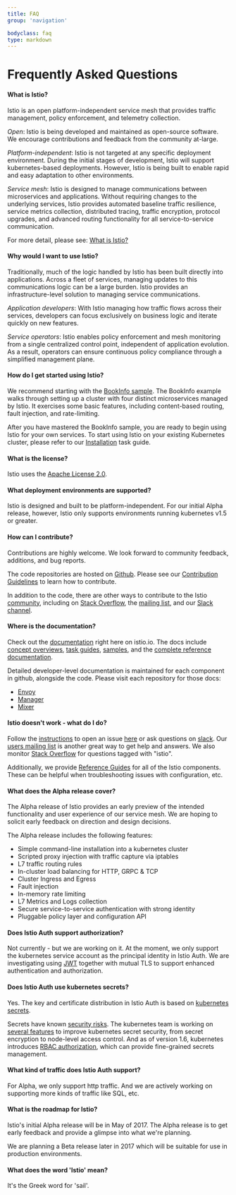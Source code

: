 ```yaml
---
title: FAQ
group: 'navigation'

bodyclass: faq
type: markdown
---
```


# Frequently Asked Questions

#### What is Istio?

Istio is an open platform-independent service mesh that provides traffic management, policy enforcement, and telemetry collection.

*Open*: Istio is being developed and maintained as open-source software. We encourage contributions and feedback from the community at-large.

*Platform-independent*: Istio is not targeted at any specific deployment environment. During the initial stages of development, Istio will support kubernetes-based deployments. However, Istio is being built to enable rapid and easy adaptation to other environments.

*Service mesh*: Istio is designed to manage communications between microservices and applications. Without requiring changes to the underlying services, Istio provides automated baseline traffic resilience, service metrics collection, distributed tracing, traffic encryption, protocol upgrades, and advanced routing functionality for all service-to-service communication.

For more detail, please see: [What is Istio?](https://istio.io/docs/concepts/what-is-istio.html)

#### Why would I want to use Istio?

Traditionally, much of the logic handled by Istio has been built directly into applications. Across a fleet of services, managing updates to this communications logic can be a large burden. Istio provides an infrastructure-level solution to managing service communications.

*Application developers*: With Istio managing how traffic flows across their services, developers can focus exclusively on business logic and iterate quickly on new features.

*Service operators*: Istio enables policy enforcement and mesh monitoring from a single centralized control point, independent of application evolution. As a result, operators can ensure continuous policy compliance through a simplified management plane.

#### How do I get started using Istio?

We recommend starting with the [BookInfo sample](https://istio.io/docs/samples/bookinfo.html). The BookInfo example walks through setting up a cluster with four distinct microservices managed by Istio. It exercises some basic features, including content-based routing, fault injection, and rate-limiting.

After you have mastered the BookInfo sample, you are ready to begin using Istio for your own services. To start using Istio on your existing Kubernetes cluster, please refer to our [Installation](https://istio.io/docs/tasks/istio-installation.html) task guide.

#### What is the license?

Istio uses the [Apache License 2.0](https://www.apache.org/licenses/LICENSE-2.0.html).

#### What deployment environments are supported?

Istio is designed and built to be platform-independent. For our initial Alpha release, however, Istio only supports environments running kubernetes v1.5 or greater. 

#### How can I contribute?

Contributions are highly welcome. We look forward to community feedback, additions, and bug reports.

The code repositories are hosted on [Github](https://github.com/istio). Please see our [Contribution Guidelines](https://github.com/istio/istio/blob/master/CONTRIBUTING.md) to learn how to contribute.

In addition to the code, there are other ways to contribute to the Istio [community](https://istio.io/community/), including on [Stack Overflow](https://stackoverflow.com/questions/tagged/istio), the [mailing list](https://groups.google.com/forum/#!forum/istio-users), and our [Slack channel](https://istio-dev.slack.com/).

#### Where is the documentation?

Check out the [documentation](https://istio.io/docs/) right here on istio.io. The docs include [concept overviews](https://istio.io/docs/concepts/), [task guides](https://istio.io/docs/tasks/), [samples](https://istio.io/docs/samples/), and the [complete reference documentation](https://istio.io/docs/reference/).

Detailed developer-level documentation is maintained for each component in github, alongside the code. Please visit each repository for those docs:

*   [Envoy](https://lyft.github.io/envoy/docs/)
*   [Manager](https://github.com/istio/manager/tree/master/doc)
*   [Mixer](https://github.com/istio/mixer/tree/master/doc)

#### Istio doesn't work - what do I do?

Follow the [instructions](https://github.com/istio/istio/blob/master/CONTRIBUTING.md#issues) to open an issue [here](https://github.com/istio/istio/issues/new) or ask questions on [slack](https://istio-dev.slack.com/messages/C524NCGR1/). Our [users mailing list](https://groups.google.com/forum/#!forum/istio-users) is another great way to get help and answers. We also monitor [Stack Overflow](https://stackoverflow.com/questions/tagged/istio) for questions tagged with "istio".

Additionally, we provide [Reference Guides](https://istio.io/docs/reference/) for all of the Istio components. These can be helpful when troubleshooting issues with configuration, etc.

#### What does the Alpha release cover?

The Alpha release of Istio provides an early preview of the intended functionality and user experience of our service mesh. We are hoping to solicit early feedback on direction and design decisions.

The Alpha release includes the following features:

*   Simple command-line installation into a kubernetes cluster
*   Scripted proxy injection with traffic capture via iptables
*   L7 traffic routing rules
*   In-cluster load balancing for HTTP, GRPC & TCP
*   Cluster Ingress and Egress
*   Fault injection
*   In-memory rate limiting
*   L7 Metrics and Logs collection
*   Secure service-to-service authentication with strong identity
*   Pluggable policy layer and configuration API

#### Does Istio Auth support authorization?

Not currently - but we are working on it. At the moment, we only support the kubernetes service account as the principal identity in Istio Auth. We are investigating using [JWT](https://jwt.io/) together with mutual TLS to support enhanced authentication and authorization.

#### Does Istio Auth use kubernetes secrets?

Yes. The key and certificate distribution in Istio Auth is based on [kubernetes secrets](https://kubernetes.io/docs/concepts/configuration/secret/).

Secrets have known [security risks](https://kubernetes.io/docs/concepts/configuration/secret/#risks). The kubernetes team is working on [several features](https://docs.google.com/document/d/1T2y-9geg9EfHHtCDYTXptCa-F4kQ0RyiH-c_M1SyD0s) to improve kubernetes secret security, from secret encryption to node-level access control. And as of version 1.6, kubernetes introduces [RBAC authorization](https://kubernetes.io/docs/admin/authorization/rbac/), which can provide fine-grained secrets management.

#### What kind of traffic does Istio Auth support?

For Alpha, we only support http traffic. And we are actively working on supporting more kinds of traffic like SQL, etc.

#### What is the roadmap for Istio?

Istio's initial Alpha release will be in May of 2017. The Alpha release is to get early feedback and provide a glimpse into what we're planning.

We are planning a Beta release later in 2017 which will be suitable for use in production environments.

#### What does the word 'Istio' mean?

It's the Greek word for 'sail'.
